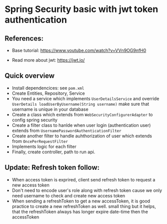 # Spring Security basic with jwt token authentication

## References:

- Base tutorial: https://www.youtube.com/watch?v=VVn9OG9nfH0

- Read more about jwt: https://jwt.io/

## Quick overview
- Install dependencices: see `pom.xml`
- Create Entities, Repository, Service
- You need a service which implements `UserDetailsService` and override `UserDetails loadUserByUsername(String username)` make sure that username is unique in your database
- Create a class which extends from `WebSecurityConfigurerAdapter` to config spring security
- Create a filter class to hanlde when user login (authentication user) extends from `UsernamePasswordAuthenticationFilter`
- Create another filter to handle auhthorization of user which extends from `OncePerRequestFilter`
- Implements logic for each filter 
- Finally, create controller, path to run api.

## Update: Refresh token follow:
- When access token is exprired, client send refresh token to request a new access token
- Don't need to encode user's role along with refresh token cause we only need username to check and create new access token
- When sending a refreshToken to get a new accessToken, it is good practice to create a new refreshToken as well. small thing but it helps, that the refreshToken always has longer expire date-time then the accessToken

